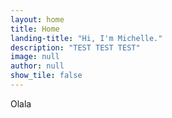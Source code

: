 ```yaml
---
layout: home
title: Home
landing-title: "Hi, I'm Michelle."
description: "TEST TEST TEST"
image: null
author: null
show_tile: false
---
```


Olala
